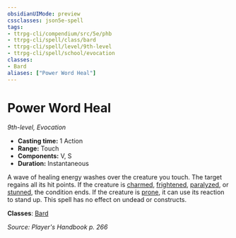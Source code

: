 ```yaml
---
obsidianUIMode: preview
cssclasses: json5e-spell
tags:
- ttrpg-cli/compendium/src/5e/phb
- ttrpg-cli/spell/class/bard
- ttrpg-cli/spell/level/9th-level
- ttrpg-cli/spell/school/evocation
classes:
- Bard
aliases: ["Power Word Heal"]
---
```

# Power Word Heal
*9th-level, Evocation*  


- **Casting time:** 1 Action
- **Range:** Touch
- **Components:** V, S
- **Duration:** Instantaneous

A wave of healing energy washes over the creature you touch. The target regains all its hit points. If the creature is [charmed](3-Mechanics/CLI/rules/conditions.md#Charmed), [frightened](3-Mechanics/CLI/rules/conditions.md#Frightened), [paralyzed](3-Mechanics/CLI/rules/conditions.md#Paralyzed), or [stunned](3-Mechanics/CLI/rules/conditions.md#Stunned), the condition ends. If the creature is [prone](3-Mechanics/CLI/rules/conditions.md#Prone), it can use its reaction to stand up. This spell has no effect on undead or constructs.

**Classes**: [Bard](3-Mechanics/CLI/lists/list-spells-classes-bard.md)

*Source: Player's Handbook p. 266*